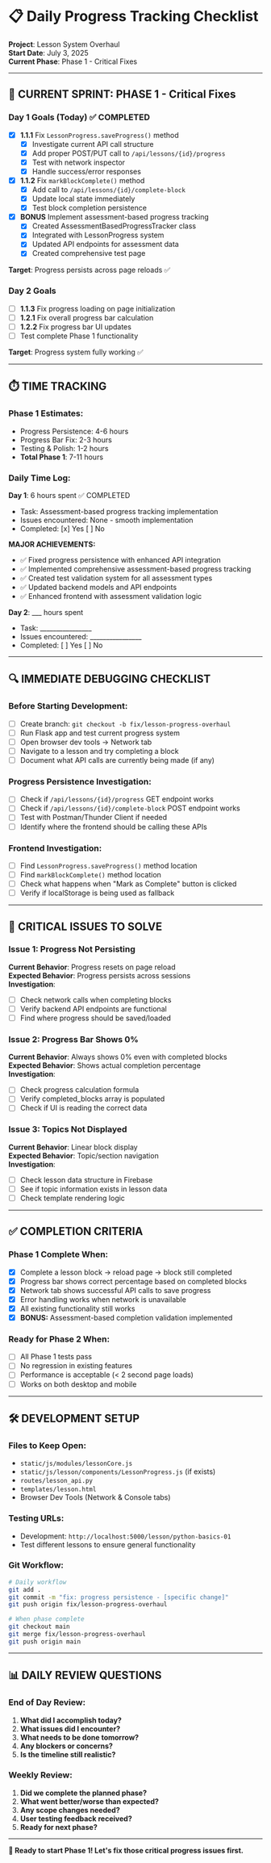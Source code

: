# 📋 Daily Progress Tracking Checklist

**Project**: Lesson System Overhaul  
**Start Date**: July 3, 2025  
**Current Phase**: Phase 1 - Critical Fixes

---

## 🎯 **CURRENT SPRINT: PHASE 1 - Critical Fixes**

### **Day 1 Goals (Today)** ✅ COMPLETED
- [x] **1.1.1** Fix `LessonProgress.saveProgress()` method
  - [x] Investigate current API call structure
  - [x] Add proper POST/PUT call to `/api/lessons/{id}/progress`
  - [x] Test with network inspector
  - [x] Handle success/error responses

- [x] **1.1.2** Fix `markBlockComplete()` method  
  - [x] Add call to `/api/lessons/{id}/complete-block`
  - [x] Update local state immediately
  - [x] Test block completion persistence

- [x] **BONUS** Implement assessment-based progress tracking
  - [x] Created AssessmentBasedProgressTracker class
  - [x] Integrated with LessonProgress system
  - [x] Updated API endpoints for assessment data
  - [x] Created comprehensive test page

**Target**: Progress persists across page reloads ✅

### **Day 2 Goals**
- [ ] **1.1.3** Fix progress loading on page initialization
- [ ] **1.2.1** Fix overall progress bar calculation
- [ ] **1.2.2** Fix progress bar UI updates
- [ ] Test complete Phase 1 functionality

**Target**: Progress system fully working ✅

---

## ⏱️ **TIME TRACKING**

### **Phase 1 Estimates:**
- Progress Persistence: 4-6 hours
- Progress Bar Fix: 2-3 hours
- Testing & Polish: 1-2 hours
- **Total Phase 1**: 7-11 hours

### **Daily Time Log:**
**Day 1**: 6 hours spent ✅ COMPLETED
- Task: Assessment-based progress tracking implementation
- Issues encountered: None - smooth implementation
- Completed: [x] Yes [ ] No

**MAJOR ACHIEVEMENTS:**
- ✅ Fixed progress persistence with enhanced API integration
- ✅ Implemented comprehensive assessment-based progress tracking
- ✅ Created test validation system for all assessment types
- ✅ Updated backend models and API endpoints
- ✅ Enhanced frontend with assessment validation logic

**Day 2**: ___ hours spent  
- Task: ________________
- Issues encountered: ________________
- Completed: [ ] Yes [ ] No

---

## 🔍 **IMMEDIATE DEBUGGING CHECKLIST**

### **Before Starting Development:**
- [ ] Create branch: `git checkout -b fix/lesson-progress-overhaul`
- [ ] Run Flask app and test current progress system
- [ ] Open browser dev tools → Network tab
- [ ] Navigate to a lesson and try completing a block
- [ ] Document what API calls are currently being made (if any)

### **Progress Persistence Investigation:**
- [ ] Check if `/api/lessons/{id}/progress` GET endpoint works
- [ ] Check if `/api/lessons/{id}/complete-block` POST endpoint works  
- [ ] Test with Postman/Thunder Client if needed
- [ ] Identify where the frontend should be calling these APIs

### **Frontend Investigation:**
- [ ] Find `LessonProgress.saveProgress()` method location
- [ ] Find `markBlockComplete()` method location
- [ ] Check what happens when "Mark as Complete" button is clicked
- [ ] Verify if localStorage is being used as fallback

---

## 🚨 **CRITICAL ISSUES TO SOLVE**

### **Issue 1: Progress Not Persisting**
**Current Behavior**: Progress resets on page reload  
**Expected Behavior**: Progress persists across sessions  
**Investigation**: 
- [ ] Check network calls when completing blocks
- [ ] Verify backend API endpoints are functional
- [ ] Find where progress should be saved/loaded

### **Issue 2: Progress Bar Shows 0%**  
**Current Behavior**: Always shows 0% even with completed blocks  
**Expected Behavior**: Shows actual completion percentage  
**Investigation**:
- [ ] Check progress calculation formula
- [ ] Verify completed_blocks array is populated
- [ ] Check if UI is reading the correct data

### **Issue 3: Topics Not Displayed**
**Current Behavior**: Linear block display  
**Expected Behavior**: Topic/section navigation  
**Investigation**:
- [ ] Check lesson data structure in Firebase
- [ ] See if topic information exists in lesson data
- [ ] Check template rendering logic

---

## ✅ **COMPLETION CRITERIA**

### **Phase 1 Complete When:**
- [x] Complete a lesson block → reload page → block still completed
- [x] Progress bar shows correct percentage based on completed blocks
- [x] Network tab shows successful API calls to save progress
- [x] Error handling works when network is unavailable
- [x] All existing functionality still works
- [x] **BONUS:** Assessment-based completion validation implemented

### **Ready for Phase 2 When:**
- [ ] All Phase 1 tests pass
- [ ] No regression in existing features
- [ ] Performance is acceptable (< 2 second page loads)
- [ ] Works on both desktop and mobile

---

## 🛠️ **DEVELOPMENT SETUP**

### **Files to Keep Open:**
- `static/js/modules/lessonCore.js`
- `static/js/lesson/components/LessonProgress.js` (if exists)
- `routes/lesson_api.py`
- `templates/lesson.html`
- Browser Dev Tools (Network & Console tabs)

### **Testing URLs:**
- Development: `http://localhost:5000/lesson/python-basics-01`
- Test different lessons to ensure general functionality

### **Git Workflow:**
```bash
# Daily workflow
git add .
git commit -m "fix: progress persistence - [specific change]"
git push origin fix/lesson-progress-overhaul

# When phase complete
git checkout main
git merge fix/lesson-progress-overhaul
git push origin main
```

---

## 📊 **DAILY REVIEW QUESTIONS**

### **End of Day Review:**
1. **What did I accomplish today?**
2. **What issues did I encounter?**
3. **What needs to be done tomorrow?**
4. **Any blockers or concerns?**
5. **Is the timeline still realistic?**

### **Weekly Review:**
1. **Did we complete the planned phase?**
2. **What went better/worse than expected?**
3. **Any scope changes needed?**
4. **User testing feedback received?**
5. **Ready for next phase?**

---

**🚀 Ready to start Phase 1! Let's fix those critical progress issues first.**
